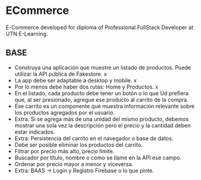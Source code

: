 # ECommerce
E-Commerce developed for diploma of Professional FullStack Developer at UTN E-Learning.

## BASE
- Construya una aplicación que muestre un listado de productos. Puede utilizar la API pública de Fakestore. x
- La app debe ser adaptable a desktop y mobile. x
- Por lo menos debe haber dos rutas: Home y Productos. x
- En el listado, cada producto debe tener un botón o lo que Ud prefiera que, al ser presionado, agregue ese producto al carrito de la compra.
- Ese carrito es un componente que muestra información relevante sobre los productos agregados por el usuario.
- Extra: Si se agrega más de una unidad del mismo producto, debemos mostrar una sola vez la descripción pero el precio y la cantidad deben estar indicados.
- Extra: Persistencia del carrito en el navegador o base de datos.
- Debe ser posible eliminar los productos del carrito.
- Filtrar por precio más alto, precio límite. 
- Buscador por título, nombre o como se llame en la API ese campo. 
- Ordenar por precio mayor a menor y viceversa. 
- Extra: BAAS -> Login y Registro Firebase o lo que pinte.
